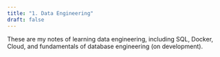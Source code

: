 ```yaml
---
title: "1. Data Engineering"
draft: false
---
```


These are my notes of learning data engineering, including SQL, Docker, Cloud, and fundamentals of database engineering (on development).